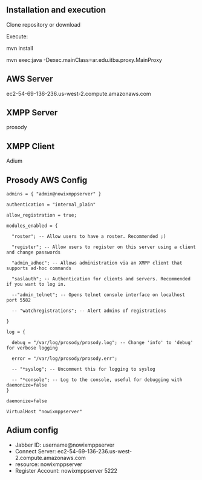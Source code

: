 ## Installation and execution

Clone repository or download

Execute:

mvn install

mvn exec:java -Dexec.mainClass=ar.edu.itba.proxy.MainProxy

## AWS Server
ec2-54-69-136-236.us-west-2.compute.amazonaws.com

## XMPP Server
prosody

## XMPP Client
Adium

## Prosody AWS Config

    admins = { "admin@nowixmppserver" }

    authentication = "internal_plain"

    allow_registration = true;

    modules_enabled = {

      "roster"; -- Allow users to have a roster. Recommended ;)

      "register"; -- Allow users to register on this server using a client and change passwords

      "admin_adhoc"; -- Allows administration via an XMPP client that supports ad-hoc commands

      "saslauth"; -- Authentication for clients and servers. Recommended if you want to log in.

      --"admin_telnet"; -- Opens telnet console interface on localhost port 5582

      -- "watchregistrations"; -- Alert admins of registrations

    }

    log = {

      debug = "/var/log/prosody/prosody.log"; -- Change 'info' to 'debug' for verbose logging

      error = "/var/log/prosody/prosody.err";

      -- "*syslog"; -- Uncomment this for logging to syslog

      -- "*console"; -- Log to the console, useful for debugging with daemonize=false
    }

    daemonize=false

    VirtualHost "nowixmppserver"

## Adium config

- Jabber ID: username@nowixmppserver
- Connect Server: ec2-54-69-136-236.us-west-2.compute.amazonaws.com
- resource: nowixmppserver
- Register Account: nowixmppserver 5222
